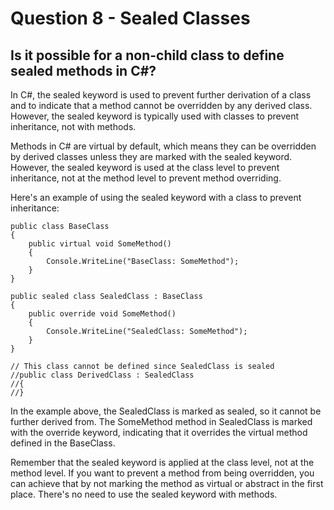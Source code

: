 # Question 8 - Sealed Classes

## Is it possible for a non-child class to define sealed methods in C#? 

In C#, the sealed keyword is used to prevent further derivation of a class and to indicate that a method cannot be overridden by any derived class. However, the sealed keyword is typically used with classes to prevent inheritance, not with methods.

Methods in C# are virtual by default, which means they can be overridden by derived classes unless they are marked with the sealed keyword. However, the sealed keyword is used at the class level to prevent inheritance, not at the method level to prevent method overriding.

Here's an example of using the sealed keyword with a class to prevent inheritance:

```
public class BaseClass
{
    public virtual void SomeMethod()
    {
        Console.WriteLine("BaseClass: SomeMethod");
    }
}

public sealed class SealedClass : BaseClass
{
    public override void SomeMethod()
    {
        Console.WriteLine("SealedClass: SomeMethod");
    }
}

// This class cannot be defined since SealedClass is sealed
//public class DerivedClass : SealedClass
//{
//}

```
In the example above, the SealedClass is marked as sealed, so it cannot be further derived from. The SomeMethod method in SealedClass is marked with the override keyword, indicating that it overrides the virtual method defined in the BaseClass.

Remember that the sealed keyword is applied at the class level, not at the method level. If you want to prevent a method from being overridden, you can achieve that by not marking the method as virtual or abstract in the first place. There's no need to use the sealed keyword with methods.